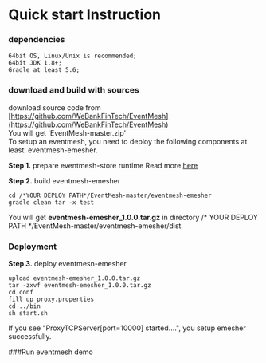 # Quick start Instruction

### dependencies
```
64bit OS, Linux/Unix is recommended;
64bit JDK 1.8+;
Gradle at least 5.6;
```

### download and build with sources

download source code from [https://github.com/WeBankFinTech/EventMesh](https://github.com/WeBankFinTech/EventMesh)  
You will get 'EventMesh-master.zip'  
To setup an eventmesh, you need to deploy the following components at least: eventmesh-emesher.  

**Step 1.** prepare eventmesh-store runtime
Read more [here](./eventmesh-store-quickstart.md)

**Step 2.** build eventmesh-emesher
```$xslt
cd /*YOUR DEPLOY PATH*/EventMesh-master/eventmesh-emesher
gradle clean tar -x test
```
You will get **eventmesh-emesher_1.0.0.tar.gz** in directory /* YOUR DEPLOY PATH */EventMesh-master/eventmesh-emesher/dist
### Deployment

**Step 3.** deploy eventmesn-emesher
```$xslt
upload eventmesh-emesher_1.0.0.tar.gz
tar -zxvf eventmesh-emesher_1.0.0.tar.gz
cd conf
fill up proxy.properties
cd ../bin
sh start.sh
```
If you see "ProxyTCPServer[port=10000] started....", you setup emesher successfully.

###Run eventmesh demo
